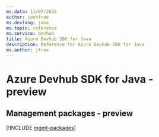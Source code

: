 ```yaml
---
ms.data: 11/07/2022
author: joshfree
ms.devlang: java
ms.topic: reference
ms.service: devhub
title: Azure Devhub SDK for Java
description: Reference for Azure Devhub SDK for Java
ms.author: jfree
---
```

# Azure Devhub SDK for Java - preview

## Management packages - preview
[!INCLUDE [mgmt-packages](devhub-mgmt-index.md)]